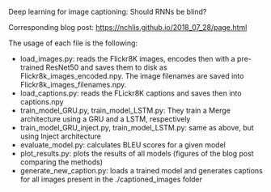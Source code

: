 Deep learning for image captioning: Should RNNs be blind?

Corresponding blog post: https://nchlis.github.io/2018_07_28/page.html

The usage of each file is the following:

- load_images.py: reads the Flickr8K images, encodes then with a pre-trained ResNet50 and saves them to disk as Flickr8k_images_encoded.npy. The image filenames are saved into Flickr8k_images_filenames.npy.
- load_captions.py: reads the FLickr8K captions and saves then into captions.npy
- train_model_GRU.py, train_model_LSTM.py: They train a Merge architecture using a GRU and a LSTM, respectively
- train_model_GRU_inject.py, train_model_LSTM.py: same as above, but using Inject architecture
- evaluate_model.py: calculates BLEU scores for a given model
- plot_results.py: plots the results of all models (figures of the blog post comparing the methods)
- generate_new_caption.py: loads a trained model and generates captions for all images present in the ./captioned_images folder


